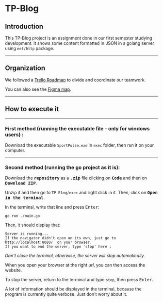 # TP-Blog

## Introduction

This TP-Blog project is an assignment done in our first semester studying development. It shows some content formatted in JSON in a golang server using ```net/http``` package.

---

## Organization

We followed a [Trello Roadmap](https://trello.com/invite/b/FL92zoB0/ATTIa251e5ce304a27c302c96f73d82cd60447C5154A/repartition-travail) to divide and coordinate our teamwork.

You can also see the [Figma map](https://www.figma.com/file/Uz7Io6pV5LruYHPN2t2KKH/maquette_siteTP?type=design&node-id=0%3A1&mode=dev).

---

## How to execute it

---

### First method (running the executable file - only for windows users) :

Download the executable ```SportPulse.exe``` in ```exec``` folder, then run it on your computer.

---

### Second method (running the go project as it is):

Download the **<kbd>repository</kbd>** as a **<kbd>.zip</kbd>** file clicking on **<kbd>Code</kbd>** and then on **<kbd>Download ZIP</kbd>**.

Unzip it and then go to ```TP-Blog/exec``` and right click in it. Then, click on **<kbd>Open in the terminal</kbd>**.

In the terminal, write that line and press <kbd>Enter</kbd>:
```
go run ./main.go
```

Then, it should display that:
```
Server is running...
If the navigator didn't open on its own, just go to  http://localhost:8080/  on your browser.
If you want to end the server, type 'stop' here :
```
_Don't close the terminal, otherwise, the server will stop automatically._

When you open your browser at the right *url*, you can then access the website.

To stop the server, return to the terminal and type ```stop```, then press <kbd>Enter</kbd>.

A lot of information should be displayed in the terminal, because the program is currently quite verbose. Just don't worry about it.
